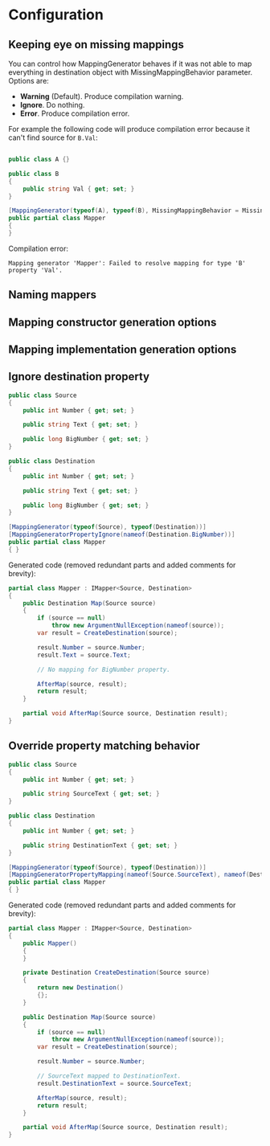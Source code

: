 # Configuration

## Keeping eye on missing mappings

You can control how MappingGenerator behaves if it was not able to map everything in destination object with MissingMappingBehavior parameter. Options are:

* **Warning** (Default). Produce compilation warning.
* **Ignore**. Do nothing.
* **Error**. Produce compilation error.

For example the following code will produce compilation error because it can't find source for `B.Val`:

```csharp

public class A {}

public class B 
{ 
    public string Val { get; set; }
}

[MappingGenerator(typeof(A), typeof(B), MissingMappingBehavior = MissingMappingBehavior.Error)]
public partial class Mapper 
{
}
```

Compilation error:

`Mapping generator 'Mapper': Failed to resolve mapping for type 'B' property 'Val'.`


## Naming mappers

## Mapping constructor generation options

## Mapping implementation generation options


## Ignore destination property

```csharp
public class Source
{
    public int Number { get; set; }

    public string Text { get; set; }

    public long BigNumber { get; set; }
}

public class Destination
{
    public int Number { get; set; }

    public string Text { get; set; }

    public long BigNumber { get; set; }
}

[MappingGenerator(typeof(Source), typeof(Destination))]
[MappingGeneratorPropertyIgnore(nameof(Destination.BigNumber))]
public partial class Mapper
{ }
```

Generated code (removed redundant parts and added comments for brevity):

```csharp
partial class Mapper : IMapper<Source, Destination>
{
    public Destination Map(Source source)
    {
        if (source == null)
            throw new ArgumentNullException(nameof(source));
        var result = CreateDestination(source);

        result.Number = source.Number;
        result.Text = source.Text;

        // No mapping for BigNumber property.

        AfterMap(source, result);
        return result;
    }

    partial void AfterMap(Source source, Destination result);
}
```

## Override property matching behavior

```csharp
public class Source
{
    public int Number { get; set; }

    public string SourceText { get; set; }
}

public class Destination
{
    public int Number { get; set; }

    public string DestinationText { get; set; }
}

[MappingGenerator(typeof(Source), typeof(Destination))]
[MappingGeneratorPropertyMapping(nameof(Source.SourceText), nameof(Destination.DestinationText))]
public partial class Mapper
{ }
```

Generated code (removed redundant parts and added comments for brevity):

```csharp
partial class Mapper : IMapper<Source, Destination>
{
    public Mapper()
    {
    }

    private Destination CreateDestination(Source source)
    {
        return new Destination()
        {};
    }

    public Destination Map(Source source)
    {
        if (source == null)
            throw new ArgumentNullException(nameof(source));
        var result = CreateDestination(source);

        result.Number = source.Number;

        // SourceText mapped to DestinationText.
        result.DestinationText = source.SourceText;

        AfterMap(source, result);
        return result;
    }

    partial void AfterMap(Source source, Destination result);
}
```
